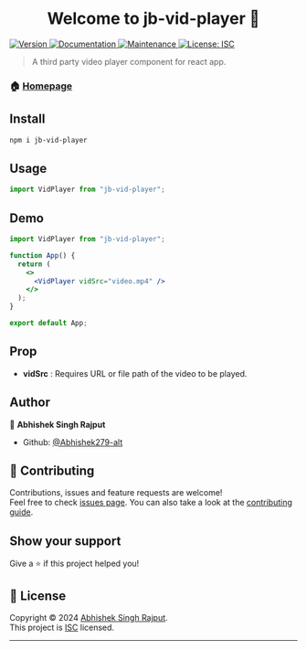 <h1 align="center">Welcome to jb-vid-player 👋</h1>
<p>
  <a href="https://www.npmjs.com/package/jb-vid-player" target="_blank">
    <img alt="Version" src="https://img.shields.io/npm/v/jb-vid-player.svg">
  </a>
  <a href="https://github.com/Abhishek279-alt/jb-vid-player#readme" target="_blank">
    <img alt="Documentation" src="https://img.shields.io/badge/documentation-yes-brightgreen.svg" />
  </a>
  <a href="https://github.com/Abhishek279-alt/jb-vid-player/graphs/commit-activity" target="_blank">
    <img alt="Maintenance" src="https://img.shields.io/badge/Maintained%3F-yes-green.svg" />
  </a>
  <a href="https://github.com/Abhishek279-alt/jb-vid-player/blob/master/LICENSE" target="_blank">
    <img alt="License: ISC" src="https://img.shields.io/github/license/Abhishek279-alt/jb-vid-player" />
  </a>
</p>

> A third party video player component for react app.

### 🏠 [Homepage](https://github.com/Abhishek279-alt/jb-vid-player)

## Install

```sh
npm i jb-vid-player
```

## Usage

```jsx
import VidPlayer from "jb-vid-player";
```

## Demo

```jsx
import VidPlayer from "jb-vid-player";

function App() {
  return (
    <>
      <VidPlayer vidSrc="video.mp4" />
    </>
  );
}

export default App;
```

## Prop

- **vidSrc** : Requires URL or file path of the video to be played.

## Author

👤 **Abhishek Singh Rajput**

- Github: [@Abhishek279-alt](https://github.com/Abhishek279-alt)

## 🤝 Contributing

Contributions, issues and feature requests are welcome!<br />Feel free to check [issues page](https://github.com/Abhishek279-alt/jb-vid-player/issues). You can also take a look at the [contributing guide](https://github.com/Abhishek279-alt/jb-vid-player/blob/master/CONTRIBUTING.md).

## Show your support

Give a ⭐️ if this project helped you!

## 📝 License

Copyright © 2024 [Abhishek Singh Rajput](https://github.com/Abhishek279-alt).<br />
This project is [ISC](https://github.com/Abhishek279-alt/jb-vid-player/blob/master/LICENSE) licensed.

---
